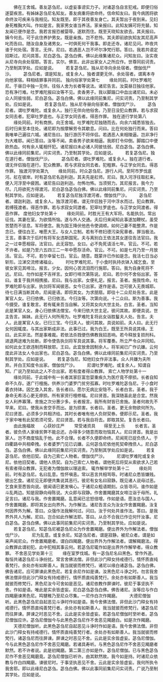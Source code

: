 <!-- { "loadSidebar": true } -->
　　佛在王舍城。善友苾刍尼。以虚妄事谤实力子。对诸苾刍自言犯戒。即便归俗遂婴疾苦。有姊妹苾刍尼名知友。善友病重将欲命终。信命知友曰。我今病困将欲命终汝可疾来与我相见。知友既至。即于其夜善友身亡。其夫暂出于夜到来。见妇身死椎胸大叫。作如是言。我家男女谁当养活。家亲报曰。此知友姨可将充替。知友闻已便作是念。我若言报恐被婴辱。遂默而住。既至天晓知友欲去。其夫报曰。姨今何去。可于此住养护男女。既是亲族。岂不悲怜。其夫即前欲执知友其尼高声叱而告曰。随汝自身及诸男女。一时俱死何干我事。即走还寺。诸尼见问。昨夜共谁于何处宿。答言。无伴。尼曰。若遇恶人岂不坏尔净梵行耶。答曰。我若共语定招斯过。尼问具答。尼白苾刍。苾刍白佛。佛以此缘集诸尼众。问知友曰。汝实夜从尼寺向余处宿耶。答言。实尔。佛言。此非出家女人之所应作。世尊同前诃责。乃至制其学处。应如是说。
　　若复苾刍尼。独从尼寺向余处宿者。僧伽伐尸沙。
　　苾刍尼者。谓是知友。或复余人。独者谓更无伴。余处宿者。谓离本寺向他家宿。释相结罪事并同前。
独向俗家学处第七
　　缘处同前。时吐罗难陀尼。于昼日中独一无伴。往俗人舍为长者等说法。诸尼告言。汝莫昼日独往他家。恐有净行难。吐罗难陀报曰汝等不见。卖香男子。我以脚蹋口中血出诸尼曰。未必众人同彼怯弱。尼白苾刍。苾刍白佛。佛以此缘同前集尼。问实诃责。乃至制其学处。应如是说。
　　若复苾刍尼。独从尼寺昼向俗家者。僧伽伐尸沙。
　　苾刍尼者。谓吐罗难陀。或复余人。独行无伴向他俗舍。乃至日没犯众教罪。若与求寂女同去者。犯窣吐罗底也。与正学女同去者。得恶作罪。
独在道行学处第八
　　缘处同前。时有商旅。向王舍城。吐罗难陀尼独随而去。向余六城悉皆独去。后时归来至本住处。诸尼即为按摩解劳令其歇息。问曰。比在何处独行而来。答曰我唯单己遍往六城。诸尼告曰。独行游历不将伴侣。若遇恶人来相陵逼。岂非净行为大难耶。闻已答曰。汝等不闻。卖香男子欲来相逼。我即打令仰倒。脚踏口中便欧热血。何有余人辄相忓犯。诸尼报曰未必诸人同彼怯弱。尼白苾刍。苾刍白佛。佛以此缘同前集尼。问实诃责。乃至制其学处。应如是说。
　　若复苾刍尼。独在道行者。僧伽伐尸沙。
　　苾刍尼者。谓吐罗难陀。或复余人。独在道行者。谓无伴侣独在道行。犯众教罪。若与求寂女同去者。犯粗罪。与正学女同去。得恶作罪。
独渡河学处第九
　　缘处同前。时众苾刍尼。游行人间。至阿市罗伐底河。舡在彼岸。时有苾刍尼名迦利迦。其夫先是舡师。尼曰。我入河浮往取舡来。便入河浮至中疲困。诸尼告曰迦利迦。勿怖勿怖。当须努力。其尼报言。我今力尽。几将欲死方得渡河。尼白苾刍苾刍白佛。佛以此缘同前集尼。问实诃责。乃至制其学处。应如是说。
　　若复苾刍尼独浮渡河者。僧伽伐尸沙。
　　苾刍尼者。谓迦利迦。或复余人。独浮渡河者。谓无伴侣独于河中浮水而过。犯众教罪。若缚筏渡者。得恶作罪。若与求寂女同渡者。犯窣吐罗底也。与正学女同渡者。得恶作罪。
度他妇女学处第十
　　缘处同前。时胜光王有大军将。名能执剑。常出征伐。其妻在室。为欲情所恼。遂与外人交通。夫后归来闻知此事遂加鞭杖。虽受苦楚而不惩息。军将便念。我为国王降伏他邑令使调顺。如何己妻不能整肃。作是念已。便往白王。唯愿大王。与女人立制。若有不修妇德污染宪章者。罪当极法。王言。善事次于后时有将军女违斯国宪。夫与离别白王依法其女遂往告法官曰。我之一过幸愿相容。法官曰。此无容恕。女曰。必不免死请活七年。官云。不可。若不许者。如是乃至六五四三二一年中愿存活命。官云。不可。如是七月乃至一月放活。官云。不可。若尔幸留七日。官云。随意。既蒙许已作如是念。我活七日当必斩形。泣涕交流修诸福业。
　　时吐罗难陀尼。于小食时执持衣钵入城乞食。至彼女家见其啼泣。报言。少女。因何心苦流泪而行施耶。答曰。我为自身死将不远。尼曰。勿作如是不吉祥言。女即行啼次第陈说。尼曰。若尔何不舍俗出家。答曰。谁复于我共相携接。尼曰。我与出家。女便礼足。报言。圣者。施我性命。吐罗难陀即与出家。执剑将军闻彼恶。女今已出家。遂作是语。岂可彼入无畏城耶。待七日满当断其命。尼闻是语。即将其女。为求朋扇。即往十二众尼处告言。此是某官人女。已归依佛。已归依法。今归汝等。次第向说。十二众曰。斯为善事。我今摄受。谁复敢言。若有辄来吾当自解。又将其女向大世主处。白言。圣者。当知此是某官人女。身心归依佛法僧宝。今来归依大世主足。彼问其故。即便具说。世主告言。姊妹。此无行人何所用为。吐罗难陀复将此女诣胜鬘夫人处。告言。夫人。此是某官人女。已归三宝。今归夫人。彼问其故。具说如前。夫人曰。此无行女何因辄度。与其出家斯成非法。此事已过。我为白王。既至王所具说其缘。王曰。此实非法。然是事难裁。若依法杀戮便伤佛教我招恶响。若今释放复损刑科。进退两途难为处断。即令使告执剑将军具说其事。将军覆奏。所立严令众并同知。如何此女王欲违制而释放耶。王曰。此宜放舍因制余人。将军闻已广作讥嫌。云何度此非法女人令出家也。尼白苾刍。苾刍白佛。佛以此缘同前集尼问实诃责。乃至制其学处。应如是说。
　　若复苾刍尼。知他妇女作非法事。众人共嫌为夫所弃。并白王知度令出家。僧伽伐尸沙。
　　尼谓吐罗难陀。或复余人。知谓自知。广说乃至如此之人不合出家。若有度者得众教罪。
索亡人物学处第十一
　　缘处同前。于此城中有一长者其家巨富忽婴重疾久为医疗竟不瘳损。长者自知命不久存。遂广行檀施。供养沙门婆罗门贫穷孤寡。时吐罗难陀苾刍尼。于小食时着衣持钵。因乞食入其舍。告长者曰。愿尔无病比安隐不。长者白言。圣者。我于身命无希活心更无瘳损。所有家资行檀修福。尼曰贤首。我深随喜此是合宜。然我女人利养寡薄。舍施之次分惠少多。长者报言。我所有财皆已舍施。圣者何故先不早来。尼曰。使我从舍空手而出。是为损害。长者曰。圣者。更无余物欲何所为。尼曰贤首。必须多少共相济给。其时长者唯有他人负财契券。便即示尼。圣者。我于家中唯有此契若须可受。尼曰贤首。若与我自将去。即取其契。复告长者曰。
　　由此施福故　　心获妙庄严
　　常受诸资具　　得至无上乐
　　长者言。圣者。彼负债人家缘贫弊不能总还。办得多少随意而取勿恼其人。尼曰贤首。我是出家人。岂不商度恼乱于他。此不合理。长者不久便即命终。尼闻死已捉负债人。于四衢路中共相牵拽。长者婆罗门见已讥嫌。云何苾刍尼依他死契牵拽债人。尼白苾刍。苾刍白佛。佛以此缘同前集尼问实诃责。乃至制其学处应如是说。
　　若复苾刍尼。依他旧契。自为己索亡人物者。僧伽伐尸沙。
　　尼谓吐罗难陀或复余尼。依他旧契者。谓他人债契。自为己索亡人物者。谓他死后将契从索欲求入己若有索者得众教罪。无犯者为僧伽故以理追索。
辄作解举学处第十二
　　缘处同前。时有苾刍尼。名曰乱意。性怀嗔恚。常以恶言共相骂辱。时诸尼众悉皆嫌贱。彼出乞食。诸尼见无即便共集说其恶行。彼尼有女名曰寂静。既见诸人说母过恶。乞食来至悉皆向说。彼闻语已更发嗔心。于诸尼众粗语期刻。众皆寻问。谁作如是斗乱两边。知是寂静向母陈说。大众即与寂静。作舍置羯磨其女啼泣诣于母所。礼足言曰。诸尼与我。作舍置羯磨。乱意闻已忿怒倍增。作如是语。愿汝总与国人。作舍置羯磨。即将其女出向界外。为作解法。诸尼告言众为汝女作舍置羯磨。汝复何因界外为解。答曰。众强作法我解何过。问曰。汝于何处共谁作法。答曰。是我界外共人为解。尼曰。岂合如此作解法耶。答曰。从合不合我已作讫何忓汝事。尼白苾刍。苾刍白佛。佛以此事同前集尼问实诃责。乃至制其学处。应如是说。
　　若复苾刍尼。知苾刍尼被苾刍尼众为作舍置羯磨。便出界外为作解法者。僧伽伐尸沙。
　　尼为乱意。或复余尼。知苾刍尼者。谓是寂静。被尼众者。谓是如来声闻尼众。作舍置羯磨者。谓白四羯磨。便出界外为作解法者。谓解羯磨法。得众教罪此谓初犯。此中犯相其事云何。若苾刍尼辄作如是出界外作解举者。得众教罪。
不舍恶见学处第十三
　　缘在室罗伐城。有一苾刍尼名曰黑色。曾作外道。每恒共诸苾刍尼斗诤纷扰。常言舍佛法僧。非但此沙门释女持戒德行。情怀质直纯善梵行。余处亦有如斯善人。我当就彼而修梵行。诸尼以缘白诸苾刍。苾刍白佛。佛告诸尼。应可屏谏此黑色尼。若复余尼作如是谏。汝黑色尼斗诤之时。勿言我舍佛法僧非但此沙门释女有持戒德行。情怀质直纯善梵行。余处亦有如斯善人。我当就彼而修梵行。黑色尼汝今可舍如是恶见。诸尼依教作屏谏时。彼尼于事坚执不舍。作如是语。唯此是实余皆虚妄。尼白苾刍苾刍白佛。佛告诸尼。汝等应与作白四羯磨谏黑色尼。鸣犍稚乃至尼众尽集。一尼作白次作羯磨。
　　大德尼僧伽听。此黑色苾刍尼自起恶见斗诤时作如是语。我今舍佛法僧。非但此沙门释女有持戒德行。情怀质直纯善梵行者。余处亦有如斯善人。我当就彼而修梵行。诸苾刍尼而往屏谏。屏谏之时恶见不舍。云此是实余皆虚妄。若苾刍尼僧伽时至听者。苾刍尼僧伽应许。苾刍尼僧伽今与此黑色苾刍尼作不舍恶见羯磨白。如是次作羯磨。
　　天德尼僧伽听。此黑色苾刍尼自起恶见斗诤时作如是语。我今舍佛法僧。非但此沙门释女有持戒德行。情怀质直纯善梵行者。余处亦有如斯善人。我当就彼而修梵行。诸苾刍尼而往屏谏。屏谏之时恶见不舍。云此是实余皆虚妄。苾刍尼僧伽。今与此黑色苾刍尼作不舍恶见羯磨。若诸具寿听。与黑色苾刍尼作不舍恶见羯磨者默然。若不许者说。此是初羯磨。第二第三亦如是作。苾刍尼僧伽。已与黑色苾刍尼作不舍恶见羯磨竟。苾刍尼僧伽已听许。由其默然故。我今如是持。时诸尼众依教与作白四羯磨。谏彼尼时。于事坚执恶见不舍。云此是实余皆虚妄。我何所执令我舍耶。即以此缘尼白苾刍。苾刍白佛。佛以此事同前集尼问实诃责。广说乃至制其学处。应如是说。
